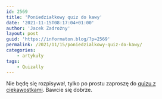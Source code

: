 ```yaml
---
id: 2569
title: 'Poniedziałkowy quiz do kawy'
date: '2021-11-15T08:17:04+01:00'
author: 'Jacek Zadrożny'
layout: post
guid: 'https://informaton.blog/?p=2569'
permalink: /2021/11/15/poniedzialkowy-quiz-do-kawy/
categories:
    - artykuły
tags:
    - Quizally
---
```


Nie będę się rozpisywał, tylko po prostu zaproszę do [quizu z ciekawostkami](https://www.quizally.pl/quiz/show?id=28). Bawcie się dobrze.